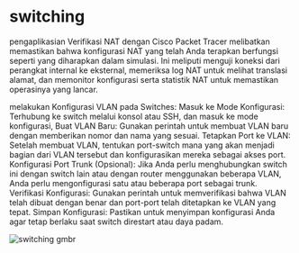 # switching

pengaplikasian Verifikasi NAT dengan Cisco Packet Tracer melibatkan memastikan bahwa konfigurasi NAT yang telah Anda terapkan berfungsi seperti yang diharapkan dalam simulasi. Ini meliputi menguji koneksi dari perangkat internal ke eksternal, memeriksa log NAT untuk melihat translasi alamat, dan memonitor konfigurasi serta statistik NAT untuk memastikan operasinya yang lancar.

melakukan Konfigurasi VLAN pada Switches:
Masuk ke Mode Konfigurasi: Terhubung ke switch melalui konsol atau SSH, dan masuk ke mode konfigurasi, 
Buat VLAN Baru: Gunakan perintah untuk membuat VLAN baru dengan memberikan nomor dan nama yang sesuai.
Tetapkan Port ke VLAN: Setelah membuat VLAN, tentukan port-switch mana yang akan menjadi bagian dari VLAN tersebut dan konfigurasikan mereka sebagai akses port.
Konfigurasi Port Trunk (Opsional): Jika Anda perlu menghubungkan switch ini dengan switch lain atau dengan router menggunakan beberapa VLAN, Anda perlu mengonfigurasi satu atau beberapa port sebagai trunk.
Verifikasi Konfigurasi: Gunakan perintah untuk memverifikasi bahwa VLAN telah dibuat dengan benar dan port-port telah ditetapkan ke VLAN yang tepat.
Simpan Konfigurasi: Pastikan untuk menyimpan konfigurasi Anda agar tetap berlaku saat switch direstart atau daya padam.

![switching gmbr](https://github.com/faisalbinta29/switching/assets/151717525/719daff4-2078-4868-a28e-24b14e9da3c3)

